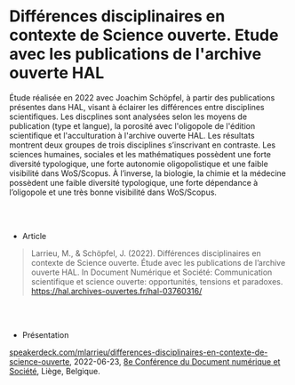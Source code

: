 
# Différences disciplinaires en contexte de Science ouverte. Etude avec les publications de l'archive ouverte HAL

Étude réalisée en 2022 avec Joachim Schöpfel, à partir des publications présentes dans HAL, visant à éclairer les différences entre disciplines scientifiques. Les discplines sont analysées selon les moyens de publication (type et langue), la porosité avec l'oligopole de l'édition scientifique et l'acculturation à l'archive ouverte HAL. Les résultats montrent deux groupes de trois disciplines s’inscrivant en contraste. Les sciences humaines, sociales et les mathématiques possèdent une forte diversité typologique, une forte autonomie oligopolistique et une faible visibilité dans WoS/Scopus. À l’inverse, la biologie, la chimie et la médecine possèdent une faible diversité typologique, une forte dépendance à l’oligopole et une très bonne visibilité dans WoS/Scopus.

<br />
<br />


* Article

> Larrieu, M., & Schöpfel, J. (2022). Différences disciplinaires en contexte de Science ouverte. Étude avec les publications de l’archive ouverte HAL. In Document Numérique et Société: Communication scientifique et science ouverte: opportunités, tensions et paradoxes. https://hal.archives-ouvertes.fr/hal-03760316/

<br />
<br />


* Présentation 

[speakerdeck.com/mlarrieu/differences-disciplinaires-en-contexte-de-science-ouverte](https://speakerdeck.com/mlarrieu/differences-disciplinaires-en-contexte-de-science-ouverte), 2022-06-23, [8e Conférence du Document numérique et Société](https://docsoc2022.sciencesconf.org/), Liège, Belgique.



<!--
"""
memo variance, ecart type & surtout coefficient de variation
https://fr.wikipedia.org/wiki/Indicateur_de_dispersion#%C3%89cart_moyen
https://fr.khanacademy.org/math/be-4eme-secondaire2/x213a6fc6f6c9e122:statistiques-1/x213a6fc6f6c9e122:variance-et-ecart-type/a/calculating-standard-deviation-step-by-step
https://fr.khanacademy.org/math/be-4eme-secondaire2/x213a6fc6f6c9e122:statistiques-1/x213a6fc6f6c9e122:variance-et-ecart-type/a/population-and-sample-standard-deviation-review
https://fr.khanacademy.org/math/be-4eme-secondaire2/x213a6fc6f6c9e122:statistiques-1/x213a6fc6f6c9e122:variance-et-ecart-type/v/review-and-intuition-why-we-divide-by-n-1-for-the-unbiased-sample-variance
https://fr.wikipedia.org/wiki/Coefficient_de_variation

"""
-->
